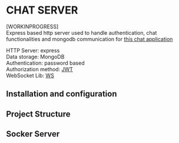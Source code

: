 # CHAT SERVER 
[WORKINPROGRESS]                               
Express based http server used to handle authentication, chat functionalities and mongodb communication for [this chat application](https://github.com/nxvhm/simple-chat)

HTTP Server: express                          
Data storage: MongoDB                 
Authentication: password based             
Authorization method: [JWT](https://jwt.io/)                                  
WebSocket Lib: [WS](https://www.npmjs.com/package/ws)


## Installation and configuration
                                      

## Project Structure
                                            
                                                

## Socker Server

